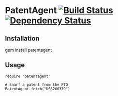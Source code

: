 # PatentAgent [![Build Status](https://secure.travis-ci.org/rudewalrus/patentagent.png)](http://travis-ci.org/rudewalrus/patentagent) [![Dependency Status](https://gemnasium.com/rudewalrus/patentagent.png)](https://gemnasium.com/rudewalrus/patentagent)

## Installation

  gem install patentagent

## Usage

    require 'patentagent'

    # Snarf a patent from the PTO
    PatentAgent.fetch("US6266379")
